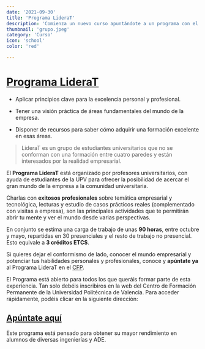 ```yaml
---
date: '2021-09-30'
title: 'Programa LideraT'
description: 'Comienza un nuevo curso apuntándote a un programa con el que aprender a partir de experiencias. Al terminar el Programa LideraT tendrás una visión práctica de las áreas fundamentales del mundo de la empresa y podrás obtener un certificado de aprovechamiento. ¡Apúntate Ya! 🚀'
thumbnail: 'grupo.jpeg'
category: 'Curso'
icon: 'school'
color: 'red'

---
```

# [Programa LideraT](https://www.cfp.upv.es/formacion-permanente/curso/programa-liderat_76335.html?idioma=es "Programa LideraT")

- Aplicar principios clave para la excelencia personal y profesional.

- Tener una visión práctica de áreas fundamentales del mundo de la empresa.

- Disponer de recursos para saber cómo adquirir una formación excelente en esas áreas.

> LideraT es un grupo de estudiantes universitarios que no se conforman con una formación entre cuatro paredes y están interesados por la realidad empresarial.

El **Programa LideraT** está organizado por profesores universitarios, con ayuda de estudiantes de la UPV para ofrecer la posibilidad de acercar el gran mundo de la empresa a la comunidad universitaria.

Charlas con **exitosos profesionales** sobre temática empresarial y tecnológica, lecturas y estudio de casos prácticos reales (complementado con visitas a empresa), son las principales actividades que te permitirán abrir tu mente y ver el mundo desde varias perspectivas.

En conjunto se estima una carga de trabajo de unas **90 horas**, entre octubre y mayo, repartidas en 30 presenciales y el resto de trabajo no presencial. Esto equivale a **3 créditos ETCS**.

Si quieres dejar el conformismo de lado, conocer el mundo empresarial y potenciar tus habilidades personales y profesionales, conoce y **apúntate ya** al Programa LideraT en el [CFP](https://www.cfp.upv.es).

El Programa está abierto para todos los que queráis formar parte de esta experiencia. Tan solo debéis inscribiros en la web del Centro de Formación Permanente de la Universidad Politécnica de Valencia. Para acceder rápidamente, podéis clicar en la siguiente dirección:
## [Apúntate aquí](https://www.cfp.upv.es/formacion-permanente/curso/programa-liderat_76335.html?idioma=es "Programa LideraT")

Este programa está pensado para obtener su mayor rendimiento en alumnos de diversas ingenierías y ADE.
